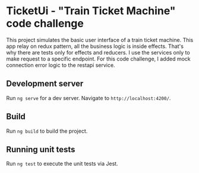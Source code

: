 # TicketUi - "Train Ticket Machine" code challenge

This project simulates the basic user interface of a train ticket machine.
This app relay on redux pattern, all the business logic is inside effects.
That's why there are tests only for effects and reducers. 
I use the services only to make request to a specific endpoint.
For this code challenge, I added mock connection error logic to the restapi service.

## Development server

Run `ng serve` for a dev server. Navigate to `http://localhost:4200/`. 

## Build

Run `ng build` to build the project. 

## Running unit tests

Run `ng test` to execute the unit tests via Jest.

